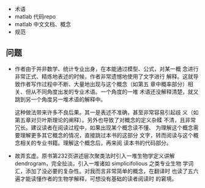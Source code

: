 - 术语
- matlab 代码repo
- matlab 中文文档、概念
- 规范

## 问题 ##

- 作者由于并非数学、统计专业出身，在本能通过模型、公式，对某一概
  念进行非常正式、精炼地表述的时候，作者非常遗憾地使用了文字进行
  解释。这就导致作者写作过程中不断、大量地出现与这个概念（如第五
  章中概率部分）相关、但从不同角度出发的专业术语。一个角度的一堆
  术语还没解释清楚，就又跳到另一个角度另一堆术语的解释中。

  这种做法带来许多不良后果。其一是表述不准确，甚至非常容易引起歧
  义（如第五章对贝叶斯理论的阐释）。另外也导致了对概念的定义杂糅
  不清，且非常冗长。建议读者在阅读过程中，如果出现某个概念读不懂、
  为理解这个概念需要理解更多其它概念的情况，直接跳过本书的这部分
  文字，转而阅读与这个概念相关的专业书籍。理解这个概念后，再来阅
  读本书的代码部分。

- 故弄玄虚。原书第232页讲述层次聚类法时引入一堆生物学定义讲解
  dendrogram，完全扯淡。引入一堆诸如 simplicifolious 之类专业生物
  学词汇，添加了没必要的复杂性。对我而言非常简单的概念，在翻译时
  也读了五六遍才能读懂作者的生物学解释，可想没有基础的读者阅读时
  的窘境。
